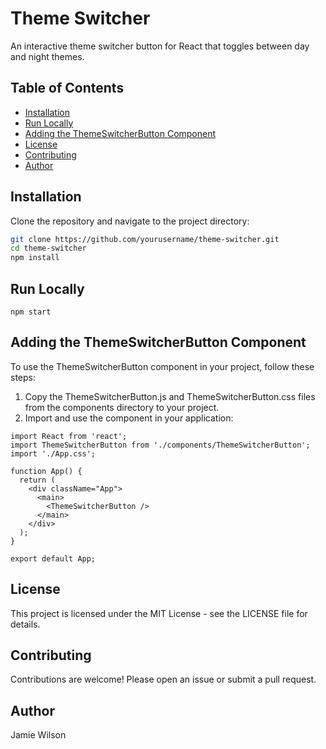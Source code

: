 # Theme Switcher

An interactive theme switcher button for React that toggles between day and night themes.

## Table of Contents

- [Installation](#installation)
- [Run Locally](#run-locally)
- [Adding the ThemeSwitcherButton Component](#adding-the-themeswitcherbutton-component)
- [License](#license)
- [Contributing](#contributing)
- [Author](#author)

## Installation

Clone the repository and navigate to the project directory:

```bash
git clone https://github.com/yourusername/theme-switcher.git
cd theme-switcher
npm install
```

## Run Locally

```
npm start
```

## Adding the ThemeSwitcherButton Component

To use the ThemeSwitcherButton component in your project, follow these steps:

1. Copy the ThemeSwitcherButton.js and ThemeSwitcherButton.css files from the components directory to your project.
2. Import and use the component in your application:

```
import React from 'react';
import ThemeSwitcherButton from './components/ThemeSwitcherButton';
import './App.css';

function App() {
  return (
    <div className="App">
      <main>
        <ThemeSwitcherButton />
      </main>
    </div>
  );
}

export default App;
```

## License

This project is licensed under the MIT License - see the LICENSE file for details.

## Contributing

Contributions are welcome! Please open an issue or submit a pull request.

## Author

Jamie Wilson
